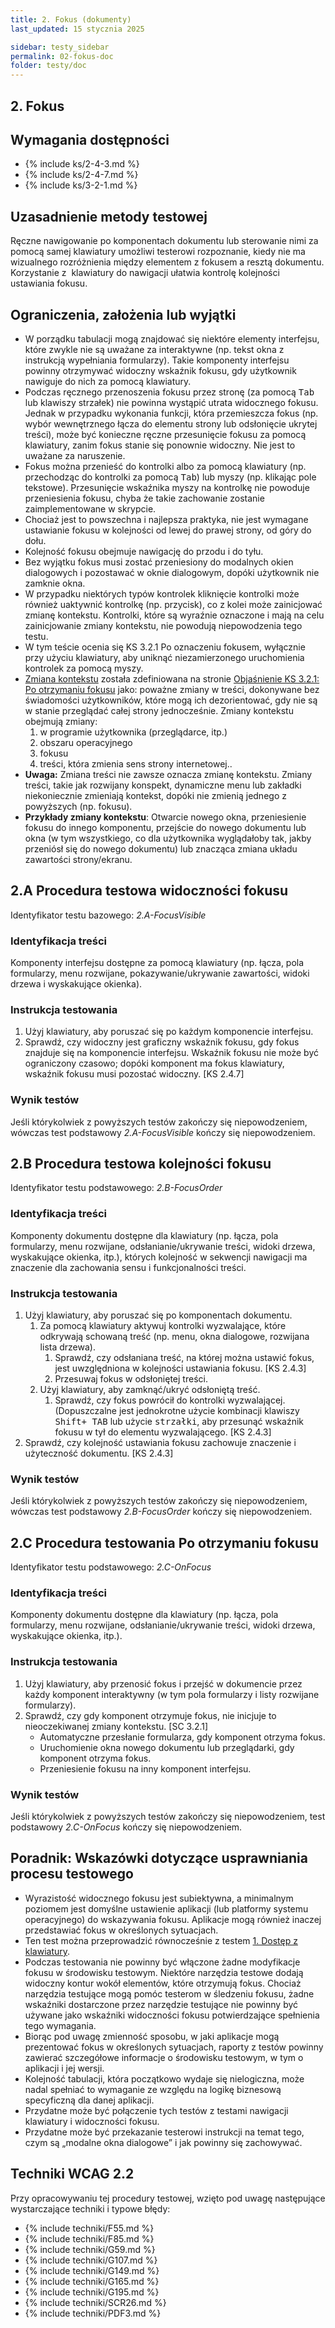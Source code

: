 ```yaml
---
title: 2. Fokus (dokumenty)
last_updated: 15 stycznia 2025

sidebar: testy_sidebar
permalink: 02-fokus-doc
folder: testy/doc
---
```


## 2. Fokus

## Wymagania dostępności
- {% include ks/2-4-3.md %}  
- {% include ks/2-4-7.md %}
- {% include ks/3-2-1.md %}   

## Uzasadnienie metody testowej
Ręczne nawigowanie po komponentach dokumentu lub sterowanie nimi za pomocą samej klawiatury umożliwi testerowi  rozpoznanie,  kiedy nie ma wizualnego rozróżnienia między elementem z fokusem a resztą dokumentu. Korzystanie z&nbsp; klawiatury do nawigacji ułatwia kontrolę kolejności ustawiania fokusu.

## Ograniczenia, założenia lub wyjątki

-   W porządku tabulacji mogą znajdować się niektóre elementy interfejsu, które zwykle nie są uważane za interaktywne (np. tekst okna z instrukcją wypełniania formularzy). Takie komponenty interfejsu powinny otrzymywać widoczny wskaźnik fokusu, gdy użytkownik nawiguje do nich za pomocą klawiatury.
-   Podczas ręcznego przenoszenia fokusu przez stronę (za pomocą <kbd>Tab</kbd> lub klawiszy strzałek) nie powinna wystąpić utrata widocznego fokusu. Jednak w przypadku wykonania funkcji, która przemieszcza fokus (np. wybór wewnętrznego łącza do elementu strony lub odsłonięcie ukrytej treści), może być konieczne ręczne przesunięcie fokusu za pomocą klawiatury, zanim fokus stanie się ponownie widoczny. Nie jest to uważane za naruszenie.
-   Fokus można przenieść do kontrolki albo za pomocą klawiatury (np. przechodząc do kontrolki za pomocą <kbd>Tab</kbd>) lub myszy (np. klikając pole tekstowe). Przesunięcie wskaźnika myszy na kontrolkę nie powoduje przeniesienia fokusu, chyba że takie zachowanie zostanie zaimplementowane w skrypcie.
-   Chociaż jest to powszechna i najlepsza praktyka, nie jest wymagane ustawianie fokusu w kolejności od lewej do prawej strony, od góry do dołu.
-   Kolejność fokusu obejmuje nawigację do przodu i do tyłu.
-   Bez wyjątku fokus musi zostać przeniesiony do modalnych okien dialogowych i pozostawać w oknie dialogowym, dopóki użytkownik nie zamknie okna.
-   W przypadku niektórych typów kontrolek kliknięcie kontrolki może również uaktywnić kontrolkę (np. przycisk), co z kolei może zainicjować zmianę kontekstu. Kontrolki, które są wyraźnie oznaczone i&nbsp;mają na celu zainicjowanie zmiany kontekstu, nie powodują niepowodzenia tego testu.
-   W tym teście ocenia się KS 3.2.1 Po oznaczeniu fokusem, wyłącznie przy użyciu klawiatury, aby uniknąć niezamierzonego uruchomienia kontrolek za pomocą myszy.
-   [Zmiana kontekstu](https://wcag.irdpl.pl/understanding/po-otrzymaniu-fokusu.html#dfn-zmiana-kontekstu) została zdefiniowana na stronie [Objaśnienie KS 3.2.1: Po otrzymaniu fokusu](https://wcag.irdpl.pl/understanding/po-otrzymaniu-fokusu.html) jako: poważne zmiany w treści, dokonywane bez świadomości użytkowników, które mogą ich dezorientować, gdy nie są w stanie przeglądać całej strony jednocześnie. Zmiany kontekstu obejmują zmiany:
    1.  w programie użytkownika (przeglądarce, itp.)
    2.  obszaru operacyjnego
    3.  fokusu
    4.  treści, która zmienia sens strony internetowej..
-   **Uwaga:** Zmiana treści nie zawsze oznacza zmianę kontekstu. Zmiany treści, takie jak rozwijany konspekt, dynamiczne menu lub zakładki niekoniecznie zmieniają kontekst, dopóki nie zmienią jednego z powyższych (np. fokusu).
-   **Przykłady zmiany kontekstu**: Otwarcie nowego okna, przeniesienie fokusu do innego komponentu, przejście do nowego dokumentu lub okna (w tym wszystkiego, co dla użytkownika wyglądałoby tak, jakby przeniósł się do nowego dokumentu) lub znacząca zmiana układu zawartości strony/ekranu.

## 2.A Procedura testowa widoczności fokusu
Identyfikator testu bazowego: *2.A-FocusVisible*

### Identyfikacja treści

<p id="d2aIC">Komponenty interfejsu dostępne za pomocą klawiatury (np. łącza, pola formularzy, menu rozwijane, pokazywanie/ukrywanie zawartości, widoki drzewa i wyskakujące okienka).</p>

### Instrukcja testowania

<ol id="d2aTI">
    <li id="d2aTI-1">Użyj klawiatury, aby poruszać się po każdym komponencie interfejsu.</li>
    <li id="d2aTI-2">Sprawdź, czy widoczny jest graficzny wskaźnik fokusu, gdy fokus znajduje się na komponencie interfejsu. Wskaźnik fokusu nie może być ograniczony czasowo; dopóki komponent ma fokus klawiatury, wskaźnik fokusu musi pozostać widoczny. [KS 2.4.7]</li>
</ol>

### Wynik testów
<p id="d2aTR">Jeśli którykolwiek z powyższych testów zakończy się niepowodzeniem, wówczas test podstawowy  <em>2.A-FocusVisible</em> kończy się niepowodzeniem.</p>


## 2.B Procedura testowa kolejności fokusu
Identyfikator testu podstawowego: *2.B-FocusOrder*

### Identyfikacja treści
<p id="d2bIC">Komponenty dokumentu dostępne dla klawiatury (np. łącza, pola formularzy, menu rozwijane, odsłanianie/ukrywanie treści, widoki drzewa, wyskakujące okienka, itp.), których kolejność w&nbsp;sekwencji nawigacji ma znaczenie dla zachowania sensu i funkcjonalności treści.</p>

### Instrukcja testowania
1.  Użyj klawiatury, aby poruszać się po komponentach dokumentu.
    1.  Za pomocą klawiatury aktywuj kontrolki wyzwalające, które odkrywają schowaną treść (np. menu, okna dialogowe, rozwijana lista drzewa).
        1.  Sprawdź, czy odsłaniana treść, na której można ustawić fokus, jest uwzględniona w kolejności ustawiania fokusu. [KS 2.4.3] 
        2.  Przesuwaj fokus w odsłoniętej treści.
    2.  Użyj klawiatury, aby zamknąć/ukryć odsłoniętą treść.
        1.  Sprawdź, czy fokus powrócił do kontrolki wyzwalającej. (Dopuszczalne jest jednokrotne użycie kombinacji klawiszy <kbd>Shift+ TAB</kbd> lub użycie <kbd>strzałki</kbd>, aby przesunąć wskaźnik fokusu w tył do elementu wyzwalającego. [KS 2.4.3]
2.  Sprawdź, czy kolejność ustawiania fokusu zachowuje znaczenie i użyteczność dokumentu. [KS 2.4.3]

### Wynik testów
<p id="d2bTR">Jeśli którykolwiek z powyższych testów zakończy się niepowodzeniem, wówczas test podstawowy <em>2.B-FocusOrder</em> kończy się niepowodzeniem.</p>

## 2.C Procedura testowania Po otrzymaniu fokusu
Identyfikator testu podstawowego: *2.C-OnFocus*

### Identyfikacja treści
<p id="d2cIC">Komponenty dokumentu dostępne dla klawiatury (np. łącza, pola formularzy, menu rozwijane, odsłanianie/ukrywanie treści, widoki drzewa, wyskakujące okienka, itp.).</p>


### Instrukcja testowania
1.  Użyj klawiatury, aby przenosić fokus i przejść w dokumencie przez każdy komponent interaktywny (w tym pola formularzy i listy rozwijane formularzy).
2.  Sprawdź, czy gdy komponent otrzymuje fokus, nie inicjuje to nieoczekiwanej zmiany kontekstu. [SC 3.2.1]
    -   Automatyczne przesłanie formularza, gdy komponent otrzyma fokus.
    -   Uruchomienie okna nowego dokumentu lub przeglądarki, gdy komponent otrzyma fokus.
    -   Przeniesienie fokusu na inny komponent interfejsu.

### Wynik testów
<p id="d2cTR">Jeśli którykolwiek z powyższych testów zakończy się niepowodzeniem, test podstawowy <em>2.C-OnFocus</em> kończy się niepowodzeniem.</p>

##  Poradnik: Wskazówki dotyczące usprawniania procesu testowego

-   Wyrazistość widocznego fokusu jest subiektywna, a minimalnym poziomem jest domyślne ustawienie  aplikacji (lub platformy systemu operacyjnego) do wskazywania fokusu. Aplikacje mogą również inaczej przedstawiać fokus w określonych sytuacjach.
-   Ten test można przeprowadzić równocześnie z testem [1. Dostęp z klawiatury](testy/01-klawiatura-doc.md).
-   Podczas testowania nie powinny być włączone żadne modyfikacje fokusu w środowisku testowym. Niektóre narzędzia testowe dodają widoczny kontur wokół elementów, które otrzymują fokus. Chociaż narzędzia testujące mogą pomóc testerom w śledzeniu fokusu, żadne wskaźniki dostarczone przez narzędzie testujące nie powinny być używane jako wskaźniki widoczności fokusu potwierdzające spełnienia tego wymagania.
-   Biorąc pod uwagę zmienność sposobu, w jaki aplikacje mogą prezentować fokus w określonych sytuacjach, raporty z testów powinny zawierać szczegółowe informacje o środowisku testowym, w tym o aplikacji i jej wersji.
-   Kolejność tabulacji, która początkowo wydaje się nielogiczna, może nadal spełniać to wymaganie ze względu na logikę biznesową specyficzną dla danej aplikacji.
-   Przydatne może być połączenie tych testów z testami nawigacji klawiatury i widoczności fokusu.
-   Przydatne może być przekazanie testerowi instrukcji na temat tego, czym są „modalne okna dialogowe” i jak powinny się zachowywać.

## Techniki WCAG 2.2
Przy opracowywaniu tej procedury testowej, wzięto pod uwagę następujące wystarczające techniki i typowe błędy:

- {% include techniki/F55.md %}
- {% include techniki/F85.md %}
- {% include techniki/G59.md %}
- {% include techniki/G107.md %}
- {% include techniki/G149.md %}
- {% include techniki/G165.md %}
- {% include techniki/G195.md %}
- {% include techniki/SCR26.md %}
- {% include techniki/PDF3.md %}

